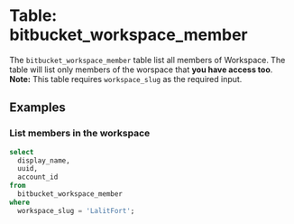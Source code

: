 # Table: bitbucket_workspace_member

The `bitbucket_workspace_member` table list all members of Workspace. The table will list only members of the worspace that **you have access too**.
**Note:** This table requires `workspace_slug` as the required input.

## Examples

### List members in the workspace

```sql
select
  display_name,
  uuid,
  account_id
from
  bitbucket_workspace_member
where
  workspace_slug = 'LalitFort';
```
